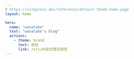 ```yaml
---
# https://vitepress.dev/reference/default-theme-home-page
layout: home

hero:
  name: "wanatabe"
  text: "wanatabe's blog"
  actions:
    - theme: brand
      text: 前往
      link: /src/约定式提交规范
---
```

